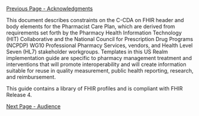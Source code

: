 [Previous Page - Acknowledgments](Acknowledgments.html)

This document describes constraints on the C-CDA on FHIR header and body elements for the Pharmacist Care Plan, which are derived from requirements set forth by the Pharmacy Health Information Technology (HIT) Collaborative  and the National Council for Prescription Drug Programs (NCPDP) WG10 Professional Pharmacy Services,  vendors, and Health Level Seven (HL7) stakeholder workgroups. Templates in this US Realm implementation guide are specific to pharmacy management treatment and interventions that will promote interoperability and will create information suitable for reuse in quality measurement, public health reporting, research, and reimbursement.

This guide contains a library of FHIR profiles and is compliant with FHIR Release 4.  


[Next Page - Audience](Audience.html)